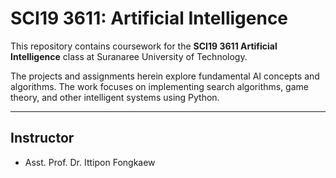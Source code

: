 # SCI19 3611: Artificial Intelligence

This repository contains coursework for the **SCI19 3611 Artificial Intelligence** class at Suranaree University of Technology.

The projects and assignments herein explore fundamental AI concepts and algorithms. The work focuses on implementing search algorithms, game theory, and other intelligent systems using Python.

---

## Instructor

* Asst. Prof. Dr. Ittipon Fongkaew
